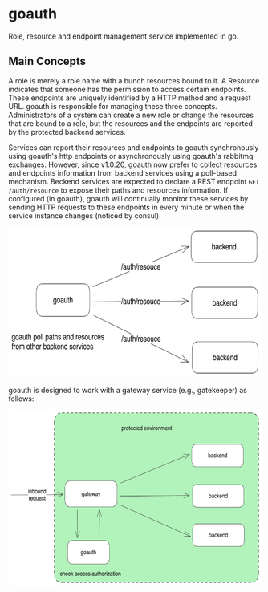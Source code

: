# goauth

Role, resource and endpoint management service implemented in go.

## Main Concepts

A role is merely a role name with a bunch resources bound to it. A Resource indicates that someone has the permission to access certain endpoints. These endpoints are uniquely identified by a HTTP method and a request URL. goauth is responsible for managing these three concepts. Administrators of a system can create a new role or change the resources that are bound to a role, but the resources and the endpoints are reported by the protected backend services.

Services can report their resources and endpoints to goauth synchronously using goauth's http endpoints or asynchronously using goauth's rabbitmq exchanges. However, since v1.0.20, goauth now prefer to collect resources and endpoints information from backend services using a poll-based mechanism. Beckend services are expected to declare a REST endpoint `GET /auth/resource` to expose their paths and resources information. If configured (in goauth), goauth will continually monitor these services by sending HTTP requests to these endpoints in every minute or when the service instance changes (noticed by consul).

<img src="./doc/goauth_polling_mechanism.png" height="300px"></img>

goauth is designed to work with a gateway service (e.g., gatekeeper) as follows:

<img src="./doc/goauth_gateway.png" height="350px"></img>

